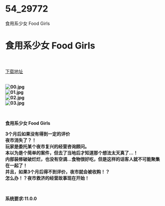 # 54_29772
食用系少女 Food Girls
# 食用系少女 Food Girls
 <br/></br>
[下载地址](https://www.switch520.cc/article/29772 "下载地址")
<br/></br>

<p><strong><img title="00.jpg" src="https://www.switch520.cc/muke_img/2022_04_16_1af42ba035003.jpg" alt="00.jpg"></strong><br>
<strong><img title="01.jpg" src="https://www.switch520.cc/muke_img/2022_04_16_c2c15224a70ce.jpg" alt="01.jpg"></strong><br>
<strong><img title="02.jpg" src="https://www.switch520.cc/muke_img/2022_04_16_42718098770c3.jpg" alt="02.jpg"></strong><br>
<strong><img title="03.jpg" src="https://www.switch520.cc/muke_img/2022_04_16_fa8682bf97394.jpg" alt="03.jpg">&nbsp;</strong></p>
<p>&nbsp;</p>
<p><strong>食用系少女 Food Girls</strong></p>
<p><strong>3个月后如果没有得到一定的评价</strong><br>
<strong>夜市消失了？！</strong><br>
<strong>玩家是委托某个夜市复兴的经营咨询顾问。</strong><br>
<strong>本以为是个简单的案件，但去了当地后才知道那个想法太天真了…！</strong><br>
<strong>内部装修破破烂烂，也没有空调…食物很好吃，但是这样的话客人就不可能聚集在一起了！</strong><br>
<strong>并且，如果3个月后得不到评价，夜市就会被收购！？</strong><br>
<strong>怎么办！？夜市救济的经营故事现在开始！</strong></p>
<p>&nbsp;</p>
<p><strong>系统要求:11.0.0</strong></p>



